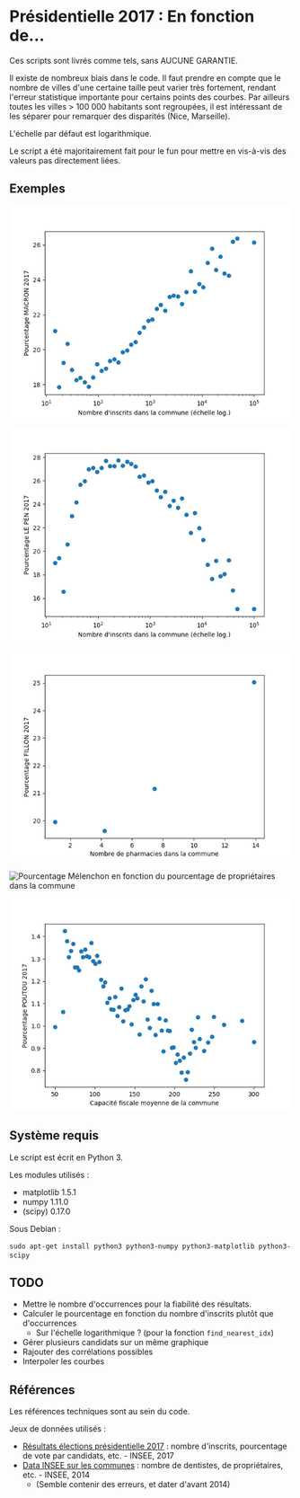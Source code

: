 # Présidentielle 2017 : En fonction de...

Ces scripts sont livrés comme tels, sans AUCUNE GARANTIE.

Il existe de nombreux biais dans le code.
Il faut prendre en compte que le nombre de villes d'une certaine taille peut varier très fortement, rendant l'erreur statistique importante pour certains points des courbes.
Par ailleurs toutes les villes > 100 000 habitants sont regroupées, il est intéressant de les séparer pour remarquer des disparités (Nice, Marseille).

L'échelle par défaut est logarithmique.

Le script a été majoritairement fait pour le fun pour mettre en vis-à-vis des valeurs pas directement liées.

## Exemples

![Pourcentage Macron en fonction du nombre d'inscrits dans la commune](Exemples-PNG/Nb-Inscrits-Macron.png)

![Pourcentage Le Pen en fonction du nombre d'inscrits dans la commune](Exemples-PNG/Nb-Inscrits-Le-Pen.png)

![Pourcentage Fillon en fonction du nombre de pharmacies dans la commune](Exemples-PNG/Nb-Pharmacies-Fillon.png)

![Pourcentage Mélenchon en fonction du pourcentage de propriétaires dans la commune](Exemples-PNG/Nb-Proprietaires-Mélenchon.png)

![Pourcentage Poutou en fonction de la capacité fiscale moyenne de la commune](Exemples-PNG/Capacite-Fiscale-Poutou.png)

## Système requis

Le script est écrit en Python 3.

Les modules utilisés :

* matplotlib 1.5.1
* numpy 1.11.0
* (scipy) 0.17.0

Sous Debian :
```
sudo apt-get install python3 python3-numpy python3-matplotlib python3-scipy
```

## TODO

* Mettre le nombre d'occurrences pour la fiabilité des résultats.
* Calculer le pourcentage en fonction du nombre d'inscrits plutôt que d'occurrences
	* Sur l'échelle logarithmique ? (pour la fonction `find_nearest_idx`)
* Gérer plusieurs candidats sur un même graphique
* Rajouter des corrélations possibles
* Interpoler les courbes

## Références

Les références techniques sont au sein du code.

Jeux de données utilisés :

* [Résultats élections présidentielle 2017](https://www.data.gouv.fr/fr/datasets/election-presidentielle-des-23-avril-et-7-mai-2017-resultats-du-1er-tour-1/) : nombre d'inscrits, pourcentage de vote par candidats, etc. - INSEE, 2017
* [Data INSEE sur les communes](http://www.data.gouv.fr/fr/datasets/data-insee-sur-les-communes/) : nombre de dentistes, de propriétaires, etc. - INSEE, 2014
	* (Semble contenir des erreurs, et dater d'avant 2014)
